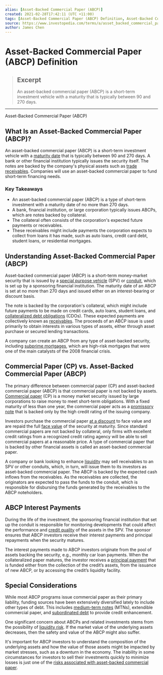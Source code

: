 ```yaml
---
alias: [Asset-Backed Commercial Paper (ABCP)]
created: 2021-02-28T17:42:11 (UTC +11:00)
tags: [Asset-Backed Commercial Paper (ABCP) Definition, Asset-Backed Commercial Paper (ABCP)]
source: https://www.investopedia.com/terms/a/asset_backed_commercial_paper.asp
author: James Chen
---
```


# Asset-Backed Commercial Paper (ABCP) Definition

> ## Excerpt
> An asset-backed commercial paper (ABCP) is a short-term investment vehicle with a maturity that is typically between 90 and 270 days.

---

Asset-Backed Commercial Paper (ABCP)
## What Is an Asset-Backed Commercial Paper (ABCP)?

An asset-backed commercial paper (ABCP) is a short-term investment vehicle with a [maturity date](https://www.investopedia.com/terms/m/maturitydate.asp) that is typically between 90 and 270 days. A bank or other financial institution typically issues the security itself. The notes are backed by the company's physical assets such as [trade receivables](https://www.investopedia.com/terms/r/receivables.asp). Companies will use an asset-backed commercial paper to fund short-term financing needs.

### Key Takeaways

-   An asset-backed commercial paper (ABCP) is a type of short-term investment with a maturity date of no more than 270 days.
-   A bank, financial institution, or large corporation typically issues ABCPs, which are notes backed by collateral.
-   The collateral often consists of the corporation's expected future payments or receivables.
-   These receivables might include payments the corporation expects to collect from loans it has made, such as auto loans, credit card debt, student loans, or residential mortgages.

## Understanding Asset-Backed Commercial Paper (ABCP)

Asset-backed commercial paper (ABCP) is a short-term money-market security that is issued by a [special purpose vehicle](https://www.investopedia.com/terms/s/spv.asp) (SPV) or [conduit](https://www.investopedia.com/terms/c/conduit-issuer.asp), which is set up by a sponsoring financial institution. The maturity date of an ABCP is set at no more than 270 days and issued either on an interest-bearing or discount basis.

The note is backed by the corporation's collateral, which might include future payments to be made on credit cards, auto loans, student loans, and [collateralized debt obligations](https://www.investopedia.com/terms/c/cdo.asp) (CDOs). These expected payments are collectively known as [receivables](https://www.investopedia.com/terms/r/receivables.asp). The proceeds of an ABCP issue is used primarily to obtain interests in various types of assets, either through asset purchase or secured lending transactions.

A company can create an ABCP from any type of asset-backed security, including [subprime mortgages](https://www.investopedia.com/terms/s/subprime_mortgage.asp), which are high-risk mortgages that were one of the main catalysts of the 2008 financial crisis.

## Commercial Paper (CP) vs. Asset-Backed Commercial Paper (ABCP)

The primary difference between commercial paper (CP) and asset-backed commercial paper (ABCP) is that commercial paper is not backed by assets. [Commercial paper](https://www.investopedia.com/terms/c/commercialpaper.asp) (CP) is a money market security issued by large corporations to raise money to meet short-term obligations. With a fixed maturity of less than one year, the commercial paper acts as a [promissory note](https://www.investopedia.com/terms/p/promissorynote.asp) that is backed only by the high credit rating of the issuing company.

Investors purchase the commercial paper [at a discount](https://www.investopedia.com/terms/a/at-a-discount.asp) to face value and are repaid the full [face value](https://www.investopedia.com/terms/f/facevalue.asp) of the security at maturity. Since standard commercial papers are not backed by collateral, only firms with excellent credit ratings from a recognized credit rating agency will be able to sell commercial papers at a reasonable price. A type of commercial paper that is backed by other financial assets is called an asset-backed commercial paper.

A company or bank looking to enhance [liquidity](https://www.investopedia.com/terms/l/liquidity.asp) may sell receivables to an SPV or other conduits, which, in turn, will issue them to its investors as asset-backed commercial paper. The ABCP is backed by the expected cash inflows from the receivables. As the receivables are collected, the originators are expected to pass the funds to the conduit, which is responsible for disbursing the funds generated by the receivables to the ABCP noteholders.

## ABCP Interest Payments

During the life of the investment, the sponsoring financial institution that set up the conduit is responsible for monitoring developments that could affect the performance and [credit quality](https://www.investopedia.com/terms/c/creditquality.asp) of the assets in the SPV. The sponsor ensures that ABCP investors receive their interest payments and principal repayments when the security matures.

The interest payments made to ABCP investors originate from the pool of assets backing the security, e.g., monthly car loan payments. When the collateralized paper matures, the investor receives a [principal payment](https://www.investopedia.com/terms/p/principal.asp) that is funded either from the collection of the credit’s assets, from the issuance of new ABCP, or by accessing the credit’s liquidity facility.

## Special Considerations

While most ABCP programs issue commercial paper as their primary liability, funding sources have been extensively diversified lately to include other types of debt. This includes [medium-term notes](https://www.investopedia.com/terms/m/mtn.asp) (MTNs), extendible commercial paper, and [subordinated debt](https://www.investopedia.com/terms/s/subordinateddebt.asp) to provide credit enhancement.

One significant concern about ABCPs and related investments stems from the possibility of [liquidity risk](https://www.investopedia.com/terms/l/liquidityrisk.asp). If the market value of the underlying assets decreases, then the safety and value of the ABCP might also suffer.

It's important for ABCP investors to understand the composition of the underlying assets and how the value of those assets might be impacted by market stresses, such as a downturn in the economy. The inability in some circumstances for investors to sell their investments quickly to minimize losses is just one of the [risks associated with asset-backed commercial paper](https://www.investopedia.com/articles/bonds/08/commercial-paper.asp).
